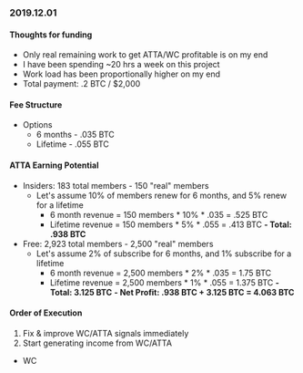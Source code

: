 ### 2019.12.01

#### Thoughts for funding
- Only real remaining work to get ATTA/WC profitable is on my end
- I have been spending ~20 hrs a week on this project
- Work load has been proportionally higher on my end
- Total payment: .2 BTC / $2,000


#### Fee Structure
- Options
  - 6 months - .035 BTC
  - Lifetime - .055 BTC



#### ATTA Earning Potential
- Insiders: 183 total members - 150 "real" members
  - Let's assume 10% of members renew for 6 months, and 5% renew for a lifetime
    - 6 month revenue = 150 members * 10% * .035 = .525 BTC
    - Lifetime revenue = 150 members * 5% * .055 = .413 BTC
    __- Total:  .938 BTC__
- Free: 2,923 total members - 2,500 "real" members
  - Let's assume 2% of subscribe for 6 months, and 1% subscribe for a lifetime
    - 6 month revenue = 2,500 members * 2% * .035 = 1.75 BTC
    - Lifetime revenue = 2,500 members * 1% * .055 = 1.375 BTC
    __- Total: 3.125 BTC__
__- Net Profit: .938 BTC + 3.125 BTC = 4.063 BTC__



#### Order of Execution
1. Fix & improve WC/ATTA signals immediately
2. Start generating income from WC/ATTA
  - WC
